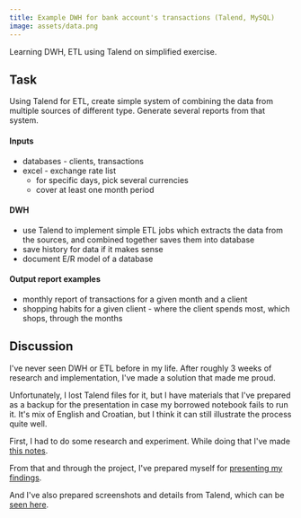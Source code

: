 ```yaml
---
title: Example DWH for bank account's transactions (Talend, MySQL)
image: assets/data.png
---
```

Learning DWH, ETL using Talend on simplified exercise.

## Task
Using Talend for ETL, create simple system of combining the data from multiple sources of different type. Generate several reports from that system.

#### Inputs
  - databases - clients, transactions
  - excel - exchange rate list
    - for specific days, pick several currencies
    - cover at least one month period

#### DWH
  - use Talend to implement simple ETL jobs which extracts the data from the sources, and combined together saves them into database
  - save history for data if it makes sense
  - document E/R model of a database

#### Output report examples
  - monthly report of transactions for a given month and a client
  - shopping habits for a given client - where the client spends most, which shops, through the months

## Discussion
I've never seen DWH or ETL before in my life.
After roughly 3 weeks of research and implementation, I've made a solution that made me proud.

Unfortunately, I lost Talend files for it, but I have materials that I've prepared as a backup for the presentation in case my borrowed notebook fails to run it.
It's mix of English and Croatian, but I think it can still illustrate the process quite well.

First, I had to do some research and experiment. While doing that I've made [this notes](/projects/talend/bank-transactions/talend-research.pdf).

From that and through the project, I've prepared myself for [presenting my findings](/projects/talend/bank-transactions/talend-notes-for-presenting.pdf).

And I've also prepared screenshots and details from Talend, which can be [seen here](/projects/talend/bank-transactions/talend-presentation.pdf).
